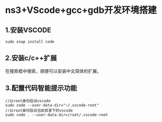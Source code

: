 # ns3+VScode+gcc+gdb开发环境搭建

## 1.安装VSCODE
```
sudo snap install code
```
## 2.安装c/c++扩展
在搜索框中搜索，顺便可以安装中文简体的扩展。
## 3.配置代码智能提示功能
```
//以root身份启动vscode
sudo code --user-data-dir="~/.vscode-root"
//以root身份启动当前目录下的vscode
sudo code . --user-data-dir=/root/.vscode-root
```

